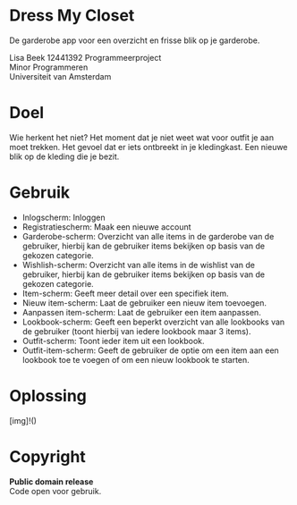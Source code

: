 # Dress My Closet  
  
De garderobe app voor een overzicht en frisse blik op je garderobe.  
  
Lisa Beek 12441392
Programmeerproject  
Minor Programmeren  
Universiteit van Amsterdam  
  
# Doel
Wie herkent het niet? Het moment dat je niet weet wat voor outfit je aan moet trekken. Het gevoel dat er iets ontbreekt in je kledingkast. Een nieuwe blik op de kleding die je bezit.  
  
# Gebruik  
- Inlogscherm: Inloggen  
- Registratiescherm: Maak een nieuwe account  
- Garderobe-scherm: Overzicht van alle items in de garderobe van de gebruiker, hierbij kan de gebruiker items bekijken op basis van de gekozen categorie.  
- Wishlish-scherm: Overzicht van alle items in de wishlist van de gebruiker, hierbij kan de gebruiker items bekijken op basis van de gekozen categorie.  
- Item-scherm: Geeft meer detail over een specifiek item.  
- Nieuw item-scherm: Laat de gebruiker een nieuw item toevoegen.  
- Aanpassen item-scherm: Laat de gebruiker een item aanpassen.  
- Lookbook-scherm: Geeft een beperkt overzicht van alle lookbooks van de gebruiker (toont hierbij van iedere lookbook maar 3 items).  
- Outfit-scherm: Toont ieder item uit een lookbook.  
- Outfit-item-scherm: Geeft de gebruiker de optie om een item aan een lookbook toe te voegen of om een nieuw lookbook te starten.  
  
# Oplossing  
[img]!()  
  
# Copyright  
<b>Public domain release</b>  
Code open voor gebruik.  
